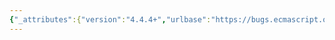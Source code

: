 ```yaml
---
{"_attributes":{"version":"4.4.4+","urlbase":"https://bugs.ecmascript.org/","maintainer":"dherman@mozilla.com"},"bug":{"bug_id":1184,"creation_ts":"2012-12-24 08:41:00 -0800","short_desc":"Array.prototype.join does not specify how to handle cycles","delta_ts":"2012-12-31 06:59:50 -0800","product":"ECMA-262, Editions 5 and 5.1","component":"technical content","version":"other","rep_platform":"All","op_sys":"All","bug_status":"CONFIRMED","priority":"Normal","bug_severity":"enhancement","everconfirmed":true,"reporter":{"uid":"brandon","name":"Brandon Benvie"},"assigned_to":{"uid":"allen","name":"Allen Wirfs-Brock"},"cc":["andrebargull","mathias"],"long_desc":[{"commentid":3104,"comment_count":0,"who":{"uid":"brandon","name":"Brandon Benvie"},"bug_when":"2012-12-24 08:41:26 -0800","thetext":"Given the following:\n\n    var x = [1,2,3];\n    x.push(x);\n    x+\"\";\n\nWhat should happen? The behavior demonstrated by V8, Spidermonkey, and Chakra is to return the empty string for cycles, thus returning the result '1,2,3,'. This behavior is unspecified and an equally valid result would be to throw a recursion error.\n\nFor comparison, JSON.stringify explicitly specifies how to handle cycles (throw an error)."}]}}
---
```

